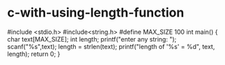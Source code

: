 # c-with-using-length-function
#include <stdio.h>
#include<string.h>
#define MAX_SIZE 100
int main()
{
  char text[MAX_SIZE];
  int length;
  printf("enter any string: ");
  scanf("%s",text);
  length = strlen(text);
  printf("length of '%s' = %d", text, length);
  return 0;
}
